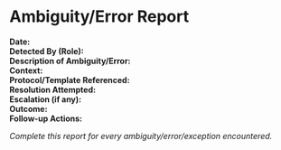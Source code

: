 # Ambiguity/Error Report

**Date:**  
**Detected By (Role):**  
**Description of Ambiguity/Error:**  
**Context:**  
**Protocol/Template Referenced:**  
**Resolution Attempted:**  
**Escalation (if any):**  
**Outcome:**  
**Follow-up Actions:**  

_Complete this report for every ambiguity/error/exception encountered._

